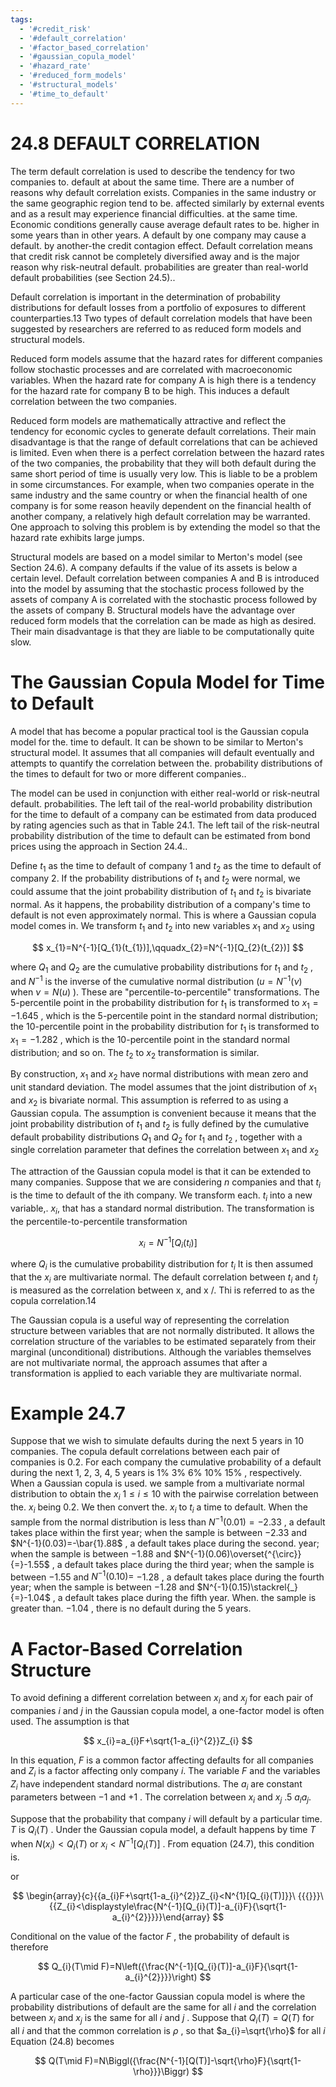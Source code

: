 ```yaml
---
tags:
  - '#credit_risk'
  - '#default_correlation'
  - '#factor_based_correlation'
  - '#gaussian_copula_model'
  - '#hazard_rate'
  - '#reduced_form_models'
  - '#structural_models'
  - '#time_to_default'
---
```

# 24.8 DEFAULT CORRELATION  

The term default correlation is used to describe the tendency for two companies to. default at about the same time. There are a number of reasons why default correlation exists. Companies in the same industry or the same geographic region tend to be. affected similarly by external events and as a result may experience financial difficulties. at the same time. Economic conditions generally cause average default rates to be. higher in some years than in other years. A default by one company may cause a default. by another-the credit contagion effect. Default correlation means that credit risk cannot be completely diversified away and is the major reason why risk-neutral default. probabilities are greater than real-world default probabilities (see Section 24.5)..  

Default correlation is important in the determination of probability distributions for default losses from a portfolio of exposures to different counterparties.13 Two types of default correlation models that have been suggested by researchers are referred to as reduced form models and structural models.  

Reduced form models assume that the hazard rates for different companies follow stochastic processes and are correlated with macroeconomic variables. When the hazard rate for company A is high there is a tendency for the hazard rate for company B to be high. This induces a default correlation between the two companies.  

Reduced form models are mathematically attractive and reflect the tendency for economic cycles to generate default correlations. Their main disadvantage is that the range of default correlations that can be achieved is limited. Even when there is a perfect correlation between the hazard rates of the two companies, the probability that they will both default during the same short period of time is usually very low. This is liable to be a problem in some circumstances. For example, when two companies operate in the same industry and the same country or when the financial health of one company is for some reason heavily dependent on the financial health of another company, a relatively high default correlation may be warranted. One approach to solving this problem is by extending the model so that the hazard rate exhibits large jumps.  

Structural models are based on a model similar to Merton's model (see Section 24.6). A company defaults if the value of its assets is below a certain level. Default correlation between companies A and B is introduced into the model by assuming that the stochastic process followed by the assets of company A is correlated with the stochastic process followed by the assets of company B. Structural models have the advantage over reduced form models that the correlation can be made as high as desired. Their main disadvantage is that they are liable to be computationally quite slow.  

# The Gaussian Copula Model for Time to Default  

A model that has become a popular practical tool is the Gaussian copula model for the. time to default. It can be shown to be similar to Merton's structural model. It assumes that all companies will default eventually and attempts to quantify the correlation between the. probability distributions of the times to default for two or more different companies..  

The model can be used in conjunction with either real-world or risk-neutral default. probabilities. The left tail of the real-world probability distribution for the time to default of a company can be estimated from data produced by rating agencies such as that in Table 24.1. The left tail of the risk-neutral probability distribution of the time to default can be estimated from bond prices using the approach in Section 24.4..  

Define $t_{1}$ as the time to default of company 1 and $t_{2}$ as the time to default of company 2. If the probability distributions of $t_{1}$ and $t_{2}$ were normal, we could assume that the joint probability distribution of $t_{1}$ and $t_{2}$ is bivariate normal. As it happens, the probability distribution of a company's time to default is not even approximately normal. This is where a Gaussian copula model comes in. We transform $t_{1}$ and $t_{2}$ into new variables $x_{1}$ and $x_{2}$ using  

$$
x_{1}=N^{-1}[Q_{1}(t_{1})],\qquadx_{2}=N^{-1}[Q_{2}(t_{2})]
$$  

where $Q_{1}$ and $Q_{2}$ are the cumulative probability distributions for $t_{1}$ and $t_{2}$ , and $N^{-1}$ is the inverse of the cumulative normal distribution $(u=N^{-1}(\nu)$ when $\nu=N(u)$ ). These are "percentile-to-percentile" transformations. The 5-percentile point in the probability distribution for $t_{1}$ is transformed to $x_{1}=-1.645$ , which is the 5-percentile point in the standard normal distribution; the 10-percentile point in the probability distribution for $t_{1}$ is transformed to $x_{1}=-1.282$ , which is the 10-percentile point in the standard normal distribution; and so on. The $t_{2}$ to $x_{2}$ transformation is similar.  

By construction, $x_{1}$ and $x_{2}$ have normal distributions with mean zero and unit standard deviation. The model assumes that the joint distribution of $x_{1}$ and $x_{2}$ is bivariate normal. This assumption is referred to as using a Gaussian copula. The assumption is convenient because it means that the joint probability distribution of $t_{1}$ and $t_{2}$ is fully defined by the cumulative default probability distributions $Q_{1}$ and $Q_{2}$ for $t_{1}$ and $t_{2}$ , together with a single correlation parameter that defines the correlation between $x_{1}$ and $x_{2}$  

The attraction of the Gaussian copula model is that it can be extended to many companies. Suppose that we are considering $n$ companies and that $t_{i}$ is the time to default of the ith company. We transform each. $t_{i}$ into a new variable,. $x_{i},$ that has a standard normal distribution. The transformation is the percentile-to-percentile transformation  

$$
x_{i}=N^{-1}[Q_{i}(t_{i})]
$$  

where $Q_{i}$ is the cumulative probability distribution for $t_{i}$ It is then assumed that the $x_{i}$ are multivariate normal. The default correlation between $t_{i}$ and $t_{j}$ is measured as the correlation between x, and x /. Thi is referred to as the copula correlation.14  

The Gaussian copula is a useful way of representing the correlation structure between variables that are not normally distributed. It allows the correlation structure of the variables to be estimated separately from their marginal (unconditional) distributions. Although the variables themselves are not multivariate normal, the approach assumes that after a transformation is applied to each variable they are multivariate normal.  

# Example 24.7  

Suppose that we wish to simulate defaults during the next 5 years in 10 companies. The copula default correlations between each pair of companies is 0.2. For each company the cumulative probability of a default during the next 1, 2, 3, 4, 5 years is $1\%$ $3\%$ $6\%$ $10\%$ $15\%$ , respectively. When a Gaussian copula is used. we sample from a multivariate normal distribution to obtain the $x_{i}$ $1\leq i\leq10$ with the pairwise correlation between the. $x_{i}$ being 0.2. We then convert the. $x_{i}$ to $t_{i}$ a time to default. When the sample from the normal distribution is less than $N^{-1}(0.01)=-2.33$ , a default takes place within the first year; when the sample is between $-2.33$ and $N^{-1}(0.03)=-\bar{1}.88$ , a default takes place during the second. year; when the sample is between $-1.88$ and $N^{-1}(0.06)\overset{^{\circ}}{=}-1.55$ , a default takes place during the third year; when the sample is between $-1.55$ and $N^{-1}(0.10)=$ $-1.28$ , a default takes place during the fourth year; when the sample is between $-1.28$ and $N^{-1}(0.15)\stackrel{_}{=}-1.04$ , a default takes place during the fifth year. When. the sample is greater than. $-1.04$ , there is no default during the 5 years.  

# A Factor-Based Correlation Structure  

To avoid defining a different correlation between $x_{i}$ and $x_{j}$ for each pair of companies $i$ and $j$ in the Gaussian copula model, a one-factor model is often used. The assumption is that  

$$
x_{i}=a_{i}F+\sqrt{1-a_{i}^{2}}Z_{i}
$$  

In this equation, $F$ is a common factor affecting defaults for all companies and $Z_{i}$ is a factor affecting only company $i.$ The variable $F$ and the variables $Z_{i}$ have independent standard normal distributions. The $a_{i}$ are constant parameters between $-1$ and $+1$ . The correlation between $x_{i}$ and $x_{j}$ .5 $a_{i}a_{j}.$  

Suppose that the probability that company $i$ will default by a particular time. $T$ is $Q_{i}(T)$ . Under the Gaussian copula model, a default happens by time $T$ when $N(x_{i})<Q_{i}(T)$ or $x_{i}<N^{-1}[Q_{i}(T)]$ . From equation (24.7), this condition is.  

or  

$$
\begin{array}{c}{{a_{i}F+\sqrt{1-a_{i}^{2}}Z_{i}<N^{1}[Q_{i}(T)]}}\ {{{}}}\ {{Z_{i}<\displaystyle\frac{N^{-1}[Q_{i}(T)]-a_{i}F}{\sqrt{1-a_{i}^{2}}}}}\end{array}
$$  

Conditional on the value of the factor $F$ , the probability of default is therefore  

$$
Q_{i}(T\mid F)=N\left({\frac{N^{-1}[Q_{i}(T)]-a_{i}F}{\sqrt{1-a_{i}^{2}}}}\right)
$$  

A particular case of the one-factor Gaussian copula model is where the probability distributions of default are the same for all $i$ and the correlation between $x_{i}$ and $x_{j}$ is the same for all $i$ and $j$ . Suppose that $Q_{i}(T)=Q(T)$ for all $i$ and that the common correlation is $\rho$ , so that $a_{i}=\sqrt{\rho}$ for all $i$ Equation (24.8) becomes  

$$
Q(T\mid F)=N\Biggl({\frac{N^{-1}[Q(T)]-\sqrt{\rho}F}{\sqrt{1-\rho}}}\Biggr)
$$  
